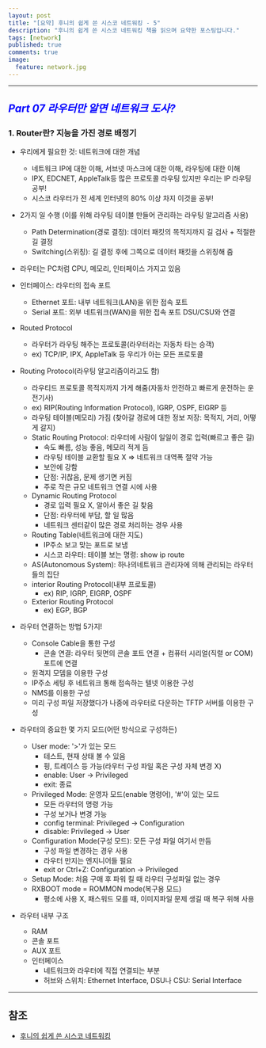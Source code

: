```yaml
---
layout: post
title: "[요약] 후니의 쉽게 쓴 시스코 네트워킹 - 5"
description: "후니의 쉽게 쓴 시스코 네트워킹 책을 읽으며 요약한 포스팅입니다."
tags: [network]
published: true
comments: true
image:
  feature: network.jpg
---
```

---

## <span style="color:blue"> *Part 07 라우터만 알면 네트워크 도사?* </span>
### 1. Router란? 지능을 가진 경로 배정기
  - 우리에게 필요한 것: 네트워크에 대한 개념
    - 네트워크 IP에 대한 이해, 서브넷 마스크에 대한 이해, 라우팅에 대한 이해
    - IPX, EDCNET, AppleTalk등 많은 프로토콜 라우팅 있지만 우리는 IP 라우팅 공부!
    - 시스코 라우터가 전 세계 인터넷의 80% 이상 차지 이것을 공부!
  - 2가지 일 수행 (이를 위해 라우팅 테이블 만들어 관리하는 라우팅 알고리즘 사용)
    - Path Determination(경로 결정): 데이터 패킷의 목적지까지 길 검사 + 적절한 길 결정
    - Switching(스위칭): 길 결정 후에 그쪽으로 데이터 패킷을 스위칭해 줌
  - 라우터는 PC처럼 CPU, 메모리, 인터페이스 가지고 있음
  - 인터페이스: 라우터의 접속 포트
    - Ethernet 포트: 내부 네트워크(LAN)을 위한 접속 포트
    - Serial 포트: 외부 네트워크(WAN)을 위한 접속 포트 DSU/CSU와 연결
  - Routed Protocol
    - 라우터가 라우팅 해주는 프로토콜(라우터라는 자동차 타는 승객)
    - ex) TCP/IP, IPX, AppleTalk 등 우리가 아는 모든 프로토콜
  - Routing Protocol(라우팅 알고리즘이라고도 함)
    - 라우티드 프로토콜 목적지까지 가게 해줌(자동차 안전하고 빠르게 운전하는 운전기사)
    - ex) RIP(Routing Information Protocol), IGRP, OSPF, EIGRP 등
    - 라우팅 테이블(메모리) 가짐 (찾아갈 경로에 대한 정보 저장: 목적지, 거리, 어떻게 갈지)
    - Static Routing Protocol: 라우터에 사람이 일일이 경로 입력(빠르고 좋은 길)
      - 속도 빠름, 성능 좋음, 메모리 적게 듬
      - 라우팅 테이블 교환할 필요 X => 네트워크 대역폭 절약 가능
      - 보안에 강함
      - 단점: 귀찮음, 문제 생기면 커짐
      - 주로 작은 규모 네트워크 연결 시에 사용
    - Dynamic Routing Protocol
      - 경로 입력 필요 X, 알아서 좋은 길 찾음
      - 단점: 라우터에 부담, 할 일 많음
      - 네트워크 센터같이 많은 경로 처리하는 경우 사용
    - Routing Table(네트워크에 대한 지도)
      - IP주소 보고 맞는 포트로 보냄
      - 시스코 라우터: 테이블 보는 명령: show ip route
    - AS(Autonomous System): 하나의네트워크 관리자에 의해 관리되는 라우터들의 집단
    - interior Routing Protocol(내부 프로토콜)
      - ex) RIP, IGRP, EIGRP, OSPF
    - Exterior Routing Protocol
      - ex) EGP, BGP
  - 라우터 연결하는 방법 5가지!
    - Console Cable을 통한 구성
      - 콘솔 연결: 라우터 뒷면의 콘솔 포트 연결 + 컴퓨터 시리얼(직렬 or COM) 포트에 연결
    - 원격지 모뎀을 이용한 구성
    - IP주소 세팅 후 네트워크 통해 접속하는 텔넷 이용한 구성
    - NMS를 이용한 구성
    - 미리 구성 파일 저장했다가 나중에 라우터로 다운하는 TFTP 서버를 이용한 구성

  - 라우터의 중요한 몇 가지 모드(어떤 방식으로 구성하든)
    - User mode: '>'가 있는 모드
      - 테스트, 현재 상태 볼 수 있음
      - 핑, 트레이스 등 가능(라우터 구성 파일 혹은 구성 자체 변경 X)
      - enable: User -> Privileged
      - exit: 종료
    - Privileged Mode: 운영자 모드(enable 명령어), '#'이 있는 모드
      - 모든 라우터의 명령 가능
      - 구성 보거나 변경 가능
      - config terminal: Privileged -> Configuration
      - disable: Privileged -> User
    - Configuration Mode(구성 모드): 모든 구성 파일 여기서 만듬
      - 구성 파일 변경하는 경우 사용
      - 라우터 만지는 엔지니어들 필요
      - exit or Ctrl+Z: Configuration -> Privileged
    - Setup Mode: 처음 구매 후 파워 킬 때 라우터 구성파일 없는 경우
    - RXBOOT mode = ROMMON mode(복구용 모드)
      - 평소에 사용 X, 패스워드 모를 때, 이미지파일 문제 생길 때 복구 위해 사용
  - 라우터 내부 구조
    - RAM
    - 콘솔 포트
    - AUX 포트
    - 인터페이스
      - 네트워크와 라우터에 직접 연결되는 부분
      - 허브와 스위치: Ethernet Interface, DSU나 CSU: Serial Interface

---
## 참조
  * [후니의 쉽게 쓴 시스코 네트워킹](http://www.kyobobook.co.kr/search/SearchCommonMain.jsp)
